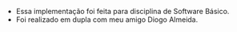 - Essa implementação foi feita para disciplina de Software Básico.
- Foi realizado em dupla com meu amigo Diogo Almeida.
